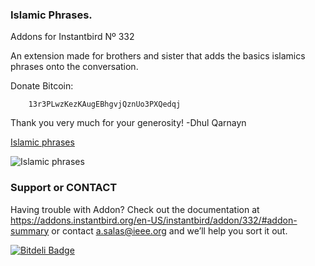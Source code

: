 ### Islamic Phrases.
Addons for Instantbird Nº 332

An extension made for brothers and sister that adds the basics islamics phrases onto the conversation.

Donate Bitcoin:

        13r3PLwzKezKAugEBhgvjQznUo3PXQedqj
Thank you very much for your generosity! -Dhul Qarnayn

[Islamic phrases](https://addons.instantbird.org/en-US/instantbird/addon/332/ "Link for Add")

![Islamic phrases](https://addons.instantbird.org/en-US/instantbird/images/p/879/1346729958 "Islamic phrases")

### Support or CONTACT
Having trouble with Addon? Check out the documentation at https://addons.instantbird.org/en-US/instantbird/addon/332/#addon-summary or contact a.salas@ieee.org and we’ll help you sort it out.

[![Bitdeli Badge](https://d2weczhvl823v0.cloudfront.net/alexsalas/islamic-phrases/trend.png)](https://bitdeli.com/free "Bitdeli Badge")

